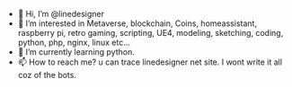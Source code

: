 - 👋 Hi, I’m @linedesigner
- 👀 I’m interested in Metaverse, blockchain, Coins, homeassistant, raspberry pi, retro gaming, scripting, UE4, modeling, sketching, coding, python, php, nginx, linux etc...
- 🌱 I’m currently learning python. 
- 📫 How to reach me? u can trace linedesigner net site. I wont write it all coz of the bots. 


<!---
linedesigner/linedesigner is a ✨ special ✨ repository because its `README.md` (this file) appears on your GitHub profile.
You can click the Preview link to take a look at your changes.
--->
